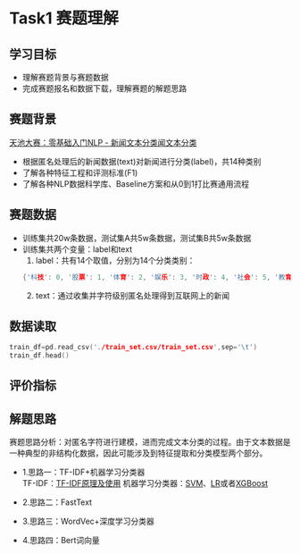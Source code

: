 # Task1 赛题理解 

## 学习目标
- 理解赛题背景与赛题数据
- 完成赛题报名和数据下载，理解赛题的解题思路

## 赛题背景
[天池大赛：零基础入门NLP - 新闻文本分类闻文本分类](https://tianchi.aliyun.com/competition/entrance/531810/introduction?spm=5176.12281973.1005.1.3dd51f54YfiseM) </br>
- 根据匿名处理后的新闻数据(text)对新闻进行分类(label)，共14种类别
- 了解各种特征工程和评测标准(F1)
- 了解各种NLP数据科学库、Baseline方案和从0到1打比赛通用流程

## 赛题数据
- 训练集共20w条数据，测试集A共5w条数据，测试集B共5w条数据
- 训练集共两个变量：label和text </br>
  1. label：共有14个取值，分别为14个分类类别：
  ``` c++
  {'科技': 0, '股票': 1, '体育': 2, '娱乐': 3, '时政': 4, '社会': 5, '教育': 6, '财经': 7, '家居': 8, '游戏': 9, '房产': 10, '时尚': 11, '彩票': 12, '星座': 13}
  ```
  2. text：通过收集并字符级别匿名处理得到互联网上的新闻</br>

## 数据读取
``` c++
train_df=pd.read_csv('./train_set.csv/train_set.csv',sep='\t')
train_df.head()
```

## 评价指标


## 解题思路
赛题思路分析：对匿名字符进行建模，进而完成文本分类的过程。由于文本数据是一种典型的非结构化数据，因此可能涉及到特征提取和分类模型两个部分。</br>
- 1.思路一：TF-IDF+机器学习分类器 </br>
    TF-IDF：[TF-IDF原理及使用](https://blog.csdn.net/zrc199021/article/details/53728499)
    机器学习分类器：[SVM](https://www.jb51.net/article/131580.htm)、[LR](https://scikit-learn.org/stable/modules/generated/sklearn.linear_model.LogisticRegression.html#sklearn.linear_model.LogisticRegression)或者[XGBoost](https://www.analyticsvidhya.com/blog/2016/03/complete-guide-parameter-tuning-xgboost-with-codes-python/)

- 2.思路二：FastText

- 3.思路三：WordVec+深度学习分类器

- 4.思路四：Bert词向量
